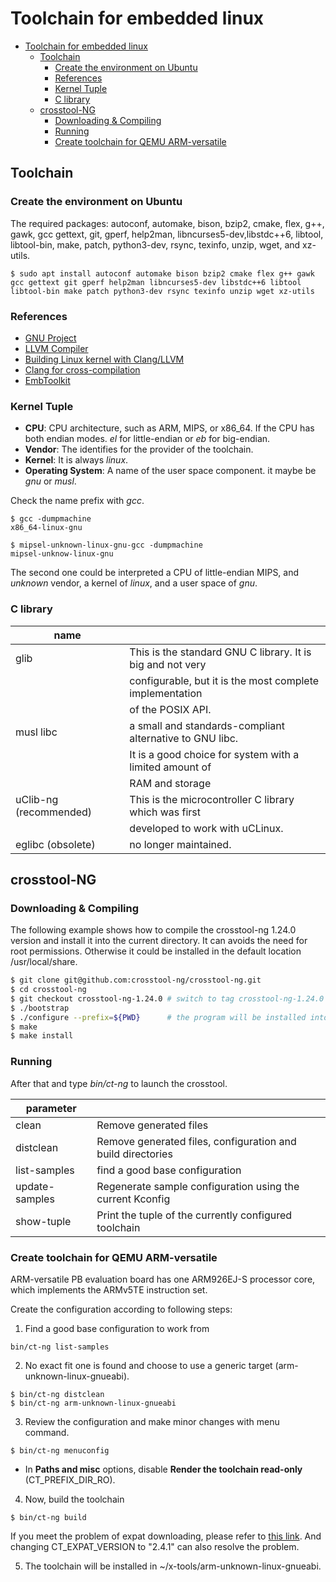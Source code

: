 # Toolchain for embedded linux

- [Toolchain for embedded linux](#toolchain-for-embedded-linux)
  - [Toolchain](#toolchain)
    - [Create the environment on Ubuntu](#create-the-environment-on-ubuntu)
    - [References](#references)
    - [Kernel Tuple](#kernel-tuple)
    - [C library](#c-library)
  - [crosstool-NG](#crosstool-ng)
    - [Downloading & Compiling](#downloading--compiling)
    - [Running](#running)
    - [Create toolchain for QEMU ARM-versatile](#create-toolchain-for-qemu-arm-versatile)

## Toolchain

### Create the environment on Ubuntu

The required packages: autoconf, automake, bison, bzip2, cmake, flex, g++, gawk, gcc
gettext, git, gperf, help2man, libncurses5-dev,libstdc++6, libtool, libtool-bin, make,
patch, python3-dev, rsync, texinfo, unzip, wget, and xz-utils.

```
$ sudo apt install autoconf automake bison bzip2 cmake flex g++ gawk gcc gettext git gperf help2man libncurses5-dev libstdc++6 libtool libtool-bin make patch python3-dev rsync texinfo unzip wget xz-utils
```

### References

* [GNU Project](http://www.gnu.org)
* [LLVM Compiler](http://llvm.org)
* [Building Linux kernel with Clang/LLVM](https://www.kernel.org/doc/html/latest/kbuild/llvm.html)
* [Clang for cross-compilation](https://clang.llvm.org/docs/CrossCompilation.html)
* [EmbToolkit](https://embtoolkit.org)

### Kernel Tuple
* **CPU**: CPU architecture, such as ARM, MIPS, or x86_64. If the CPU has both endian modes. *el* for little-endian or *eb* for big-endian.
* **Vendor**: The identifies for the provider of the toolchain.
* **Kernel**: It is always *linux*.
* **Operating System**: A name of the user space component. it maybe be *gnu* or *musl*.

Check the name prefix with *gcc*.
```
$ gcc -dumpmachine
x86_64-linux-gnu

$ mipsel-unknown-linux-gnu-gcc -dumpmachine
mipsel-unknow-linux-gnu
```
The second one could be interpreted a CPU of little-endian MIPS, and *unknown* vendor, a kernel of *linux*, and a user space of *gnu*.

### C library

| name                   |                                                            |
| ---------------------- | ---------------------------------------------------------- |
| glib                   | This is the standard GNU C library. It is big and not very |
|                        | configurable, but it is the most complete implementation   |
|                        | of the POSIX API.                                          |
| musl libc              | a small and standards-compliant alternative to GNU libc.   |
|                        | It is a good choice for system with a limited amount of    |
|                        | RAM and storage                                            |
| uClib-ng (recommended) | This is the microcontroller C library which was first      |
|                        | developed to work with uCLinux.                            |
| eglibc (obsolete)      | no longer maintained.                                      |

## crosstool-NG

### Downloading & Compiling

The following example shows how to compile the crosstool-ng 1.24.0 version and install it into the current directory. It can avoids the need for root permissions. Otherwise it could be installed in the default location /usr/local/share.

```bash
$ git clone git@github.com:crosstool-ng/crosstool-ng.git
$ cd crosstool-ng
$ git checkout crosstool-ng-1.24.0 # switch to tag crosstool-ng-1.24.0
$ ./bootstrap
$ ./configure --prefix=${PWD}      # the program will be installed into the current directory
$ make
$ make install
```

### Running
After that and type *bin/ct-ng* to launch the crosstool.

| parameter      |                                                             |
| -------------- | ----------------------------------------------------------- |
| clean          | Remove generated files                                      |
| distclean      | Remove generated files, configuration and build directories |
| list-samples   | find a good base configuration                              |
| update-samples | Regenerate sample configuration using the current Kconfig   |
| show-tuple     | Print the tuple of the currently configured toolchain       |

### Create toolchain for QEMU ARM-versatile

ARM-versatile PB evaluation board has one ARM926EJ-S processor core, which implements the ARMv5TE instruction set.

Create the configuration according to following steps:
1. Find a good base configuration to work from
```
bin/ct-ng list-samples
```
2. No exact fit one is found and choose to use a generic target (arm-unknown-linux-gnueabi).
```
$ bin/ct-ng distclean
$ bin/ct-ng arm-unknown-linux-gnueabi 
```
3. Review the configuration and make minor changes with menu command.
```
$ bin/ct-ng menuconfig
``` 
  * In **Paths and misc** options, disable **Render the toolchain read-only** (CT_PREFIX_DIR_RO).

4. Now, build the toolchain
```  
$ bin/ct-ng build
```

If you meet the problem of expat downloading, please refer to [this link](https://github.com/crosstool-ng/crosstool-ng/issues/1479). And changing CT_EXPAT_VERSION to "2.4.1" can also resolve the problem. 

5. The toolchain will be installed in ~/x-tools/arm-unknown-linux-gnueabi.


